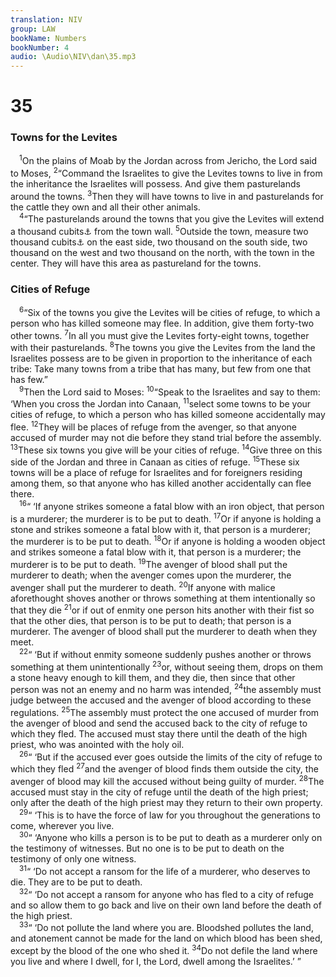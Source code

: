 ```yaml
---
translation: NIV
group: LAW
bookName: Numbers 
bookNumber: 4
audio: \Audio\NIV\dan\35.mp3
---
```


<div class="title"><h1>35</h1><h3>Towns for the Levites </h3></div>
<span class="verse dan_35_1"> <sup>1</sup>On the plains of Moab by the Jordan across from Jericho, the Lord said to Moses, </span>
<span class="verse dan_35_2"><sup>2</sup>“Command the Israelites to give the Levites towns to live in from the inheritance the Israelites will possess. And give them pasturelands around the towns. </span>
<span class="verse dan_35_3"><sup>3</sup>Then they will have towns to live in and pasturelands for the cattle they own and all their other animals. <br/></span>
<span class="verse dan_35_4"> <sup>4</sup>“The pasturelands around the towns that you give the Levites will extend a thousand cubits<a data-toggle="tooltip" data-placement="bottom" title="That is, about 1,500 feet or about 450 meters">⚓</a> from the town wall. </span>
<span class="verse dan_35_5"><sup>5</sup>Outside the town, measure two thousand cubits<a data-toggle="tooltip" data-placement="bottom" title="That is, about 3,000 feet or about 900 meters">⚓</a> on the east side, two thousand on the south side, two thousand on the west and two thousand on the north, with the town in the center. They will have this area as pastureland for the towns. <br/></span>
<div class="title"><h3>Cities of Refuge </h3></div>
<span class="verse dan_35_6"> <sup>6</sup>“Six of the towns you give the Levites will be cities of refuge, to which a person who has killed someone may flee. In addition, give them forty-two other towns. </span>
<span class="verse dan_35_7"><sup>7</sup>In all you must give the Levites forty-eight towns, together with their pasturelands. </span>
<span class="verse dan_35_8"><sup>8</sup>The towns you give the Levites from the land the Israelites possess are to be given in proportion to the inheritance of each tribe: Take many towns from a tribe that has many, but few from one that has few.” <br/></span>
<span class="verse dan_35_9"> <sup>9</sup>Then the Lord said to Moses: </span>
<span class="verse dan_35_10"><sup>10</sup>“Speak to the Israelites and say to them: ‘When you cross the Jordan into Canaan, </span>
<span class="verse dan_35_11"><sup>11</sup>select some towns to be your cities of refuge, to which a person who has killed someone accidentally may flee. </span>
<span class="verse dan_35_12"><sup>12</sup>They will be places of refuge from the avenger, so that anyone accused of murder may not die before they stand trial before the assembly. </span>
<span class="verse dan_35_13"><sup>13</sup>These six towns you give will be your cities of refuge. </span>
<span class="verse dan_35_14"><sup>14</sup>Give three on this side of the Jordan and three in Canaan as cities of refuge. </span>
<span class="verse dan_35_15"><sup>15</sup>These six towns will be a place of refuge for Israelites and for foreigners residing among them, so that anyone who has killed another accidentally can flee there. <br/></span>
<span class="verse dan_35_16"> <sup>16</sup>“ ‘If anyone strikes someone a fatal blow with an iron object, that person is a murderer; the murderer is to be put to death. </span>
<span class="verse dan_35_17"><sup>17</sup>Or if anyone is holding a stone and strikes someone a fatal blow with it, that person is a murderer; the murderer is to be put to death. </span>
<span class="verse dan_35_18"><sup>18</sup>Or if anyone is holding a wooden object and strikes someone a fatal blow with it, that person is a murderer; the murderer is to be put to death. </span>
<span class="verse dan_35_19"><sup>19</sup>The avenger of blood shall put the murderer to death; when the avenger comes upon the murderer, the avenger shall put the murderer to death. </span>
<span class="verse dan_35_20"><sup>20</sup>If anyone with malice aforethought shoves another or throws something at them intentionally so that they die </span>
<span class="verse dan_35_21"><sup>21</sup>or if out of enmity one person hits another with their fist so that the other dies, that person is to be put to death; that person is a murderer. The avenger of blood shall put the murderer to death when they meet. <br/></span>
<span class="verse dan_35_22"> <sup>22</sup>“ ‘But if without enmity someone suddenly pushes another or throws something at them unintentionally </span>
<span class="verse dan_35_23"><sup>23</sup>or, without seeing them, drops on them a stone heavy enough to kill them, and they die, then since that other person was not an enemy and no harm was intended, </span>
<span class="verse dan_35_24"><sup>24</sup>the assembly must judge between the accused and the avenger of blood according to these regulations. </span>
<span class="verse dan_35_25"><sup>25</sup>The assembly must protect the one accused of murder from the avenger of blood and send the accused back to the city of refuge to which they fled. The accused must stay there until the death of the high priest, who was anointed with the holy oil. <br/></span>
<span class="verse dan_35_26"> <sup>26</sup>“ ‘But if the accused ever goes outside the limits of the city of refuge to which they fled </span>
<span class="verse dan_35_27"><sup>27</sup>and the avenger of blood finds them outside the city, the avenger of blood may kill the accused without being guilty of murder. </span>
<span class="verse dan_35_28"><sup>28</sup>The accused must stay in the city of refuge until the death of the high priest; only after the death of the high priest may they return to their own property. <br/></span>
<span class="verse dan_35_29"> <sup>29</sup>“ ‘This is to have the force of law for you throughout the generations to come, wherever you live. <br/></span>
<span class="verse dan_35_30"> <sup>30</sup>“ ‘Anyone who kills a person is to be put to death as a murderer only on the testimony of witnesses. But no one is to be put to death on the testimony of only one witness. <br/></span>
<span class="verse dan_35_31"> <sup>31</sup>“ ‘Do not accept a ransom for the life of a murderer, who deserves to die. They are to be put to death. <br/></span>
<span class="verse dan_35_32"> <sup>32</sup>“ ‘Do not accept a ransom for anyone who has fled to a city of refuge and so allow them to go back and live on their own land before the death of the high priest. <br/></span>
<span class="verse dan_35_33"> <sup>33</sup>“ ‘Do not pollute the land where you are. Bloodshed pollutes the land, and atonement cannot be made for the land on which blood has been shed, except by the blood of the one who shed it. </span>
<span class="verse dan_35_34"><sup>34</sup>Do not defile the land where you live and where I dwell, for I, the Lord, dwell among the Israelites.’ ” <br/></span>
